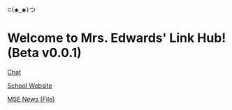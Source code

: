 <pre>
⊂(◉‿◉)つ
</pre>
# Welcome to Mrs. Edwards' Link Hub! (Beta v0.0.1)
[Chat][1]

[School Website][2]

<a href="./news.m3u" target="_blank">MSE News (File)</a>

[1]: https://webchat.freenode.net/?channels=#MrsEdwardsChat "Made possible by Freenode IRC"
[2]: https://www.lcps.org/Page/108044 "Now online!"
